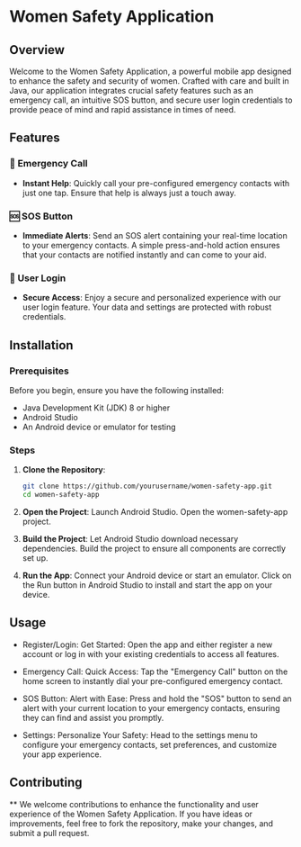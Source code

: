 # Women Safety Application

## Overview

Welcome to the Women Safety Application, a powerful mobile app designed to enhance the safety and security of women. Crafted with care and built in Java, our application integrates crucial safety features such as an emergency call, an intuitive SOS button, and secure user login credentials to provide peace of mind and rapid assistance in times of need.

## Features

### 🚨 Emergency Call
- **Instant Help**: Quickly call your pre-configured emergency contacts with just one tap. Ensure that help is always just a touch away.

### 🆘 SOS Button
- **Immediate Alerts**: Send an SOS alert containing your real-time location to your emergency contacts. A simple press-and-hold action ensures that your contacts are notified instantly and can come to your aid.

### 🔐 User Login
- **Secure Access**: Enjoy a secure and personalized experience with our user login feature. Your data and settings are protected with robust credentials.

## Installation

### Prerequisites

Before you begin, ensure you have the following installed:
- Java Development Kit (JDK) 8 or higher
- Android Studio
- An Android device or emulator for testing

### Steps

1. **Clone the Repository**:
   ```bash
   git clone https://github.com/yourusername/women-safety-app.git
   cd women-safety-app

2. **Open the Project**:
Launch Android Studio.
Open the women-safety-app project.

3. **Build the Project**:
Let Android Studio download necessary dependencies.
Build the project to ensure all components are correctly set up.

4. **Run the App**:
Connect your Android device or start an emulator.
Click on the Run button in Android Studio to install and start the app on your device.

## Usage
* Register/Login:
Get Started: Open the app and either register a new account or log in with your existing credentials to access all features.

* Emergency Call:
Quick Access: Tap the "Emergency Call" button on the home screen to instantly dial your pre-configured emergency contact.

* SOS Button:
Alert with Ease: Press and hold the "SOS" button to send an alert with your current location to your emergency contacts, ensuring they can find and assist you promptly.

* Settings:
Personalize Your Safety: Head to the settings menu to configure your emergency contacts, set preferences, and customize your app experience.

## Contributing
** We welcome contributions to enhance the functionality and user experience of the Women Safety Application. If you have ideas or improvements, feel free to fork the repository, make your changes, and submit a pull request.




